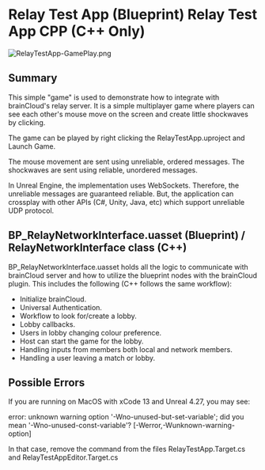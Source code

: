 # Relay Test App (Blueprint) Relay Test App CPP (C++ Only)

![RelayTestApp-GamePlay.png](Screenshots%2F%2FRelayTestApp-GamePlay.png)

## Summary

This simple "game" is used to demonstrate how to integrate with brainCloud's relay server. It is a simple multiplayer game where players can see each other's mouse move on the screen and create little shockwaves by clicking.

The game can be played by right clicking the RelayTestApp.uproject and Launch Game.

The mouse movement are sent using unreliable, ordered messages. The shockwaves are sent using reliable, unordered messages.

In Unreal Engine, the implementation uses WebSockets. Therefore, the unreliable messages are guaranteed reliable. But, the application can crossplay with other APIs (C#, Unity, Java, etc) which support unreliable UDP protocol.

## BP_RelayNetworkInterface.uasset (Blueprint) / RelayNetworkInterface class (C++)

BP_RelayNetworkInterface.uasset holds all the logic to communicate with brainCloud server and how to utilize the blueprint nodes with the brainCloud plugin. This includes the following (C++ follows the same workflow):

- Initialize brainCloud.
- Universal Authentication.
- Workflow to look for/create a lobby.
- Lobby callbacks.
- Users in lobby changing colour preference.
- Host can start the game for the lobby.
- Handling inputs from members both local and network members.
- Handling a user leaving a match or lobby.

## Possible Errors

If you are running on MacOS with xCode 13 and Unreal 4.27, you may see:

error: unknown warning option '-Wno-unused-but-set-variable'; did you mean '-Wno-unused-const-variable'? [-Werror,-Wunknown-warning-option]

In that case, remove the command from the files RelayTestApp.Target.cs and RelayTestAppEditor.Target.cs


